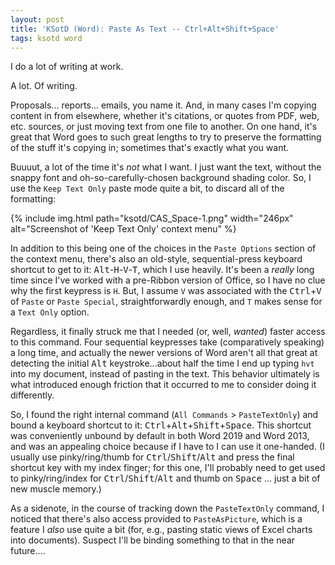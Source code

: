 ```yaml
---
layout: post
title: 'KSotD (Word): Paste As Text -- Ctrl+Alt+Shift+Space'
tags: ksotd word
---
```


I do a lot of writing at work. 

A lot.  Of writing.

Proposals... reports... emails, you name it. And, in many cases I'm copying content in from elsewhere, whether it's citations, or quotes from PDF, web, etc. sources, or just moving text from one file to another.  On one hand, it's great that Word goes to such great lengths to try to preserve the formatting of the stuff it's copying in; sometimes that's exactly what you want.

Buuuut, a lot of the time it's *not* what I want. I just want the text, without the snappy font and oh-so-carefully-chosen background shading color. So, I use the `Keep Text Only` paste mode quite a bit, to discard all of the formatting:

{% include img.html path="ksotd/CAS_Space-1.png" width="246px" alt="Screenshot of 'Keep Text Only' context menu" %}

In addition to this being one of the choices in the `Paste Options` section of the context menu, there's also an old-style, sequential-press keyboard shortcut to get to it: <kbd>Alt</kbd>-<kbd>H</kbd>-<kbd>V</kbd>-<kbd>T</kbd>, which I use heavily. It's been a *really* long time since I've worked with a pre-Ribbon version of Office, so I have no clue why the first keypress is `H`. But, I assume `V` was associated with the <kbd>Ctrl</kbd>+<kbd>V</kbd> of `Paste` or `Paste Special`, straightforwardly enough, and `T` makes sense for a `Text Only` option.

Regardless, it finally struck me that I needed (or, well, *wanted*) faster access to this command. Four sequential keypresses take (comparatively speaking) a long time, and actually the newer versions of Word aren't all that great at detecting the initial <kbd>Alt</kbd> keystroke...about half the time I end up typing `hvt` into my document, instead of pasting in the text. This behavior ultimately is what introduced enough friction that it occurred to me to consider doing it differently.

So, I found the right internal command (`All Commands` > `PasteTextOnly`) and bound a keyboard shortcut to it: <kbd>Ctrl</kbd>+<kbd>Alt</kbd>+<kbd>Shift</kbd>+<kbd>Space</kbd>.  This shortcut was conveniently unbound by default in both Word 2019 and Word 2013, and was an appealing choice because if I have to I can use it one-handed. (I usually use pinky/ring/thumb for <kbd>Ctrl</kbd>/<kbd>Shift</kbd>/<kbd>Alt</kbd> and press the final shortcut key with my index finger; for this one, I'll probably need to get used to pinky/ring/index for <kbd>Ctrl</kbd>/<kbd>Shift</kbd>/<kbd>Alt</kbd> and thumb on <kbd>Space</kbd> ... just a bit of new muscle memory.)

As a sidenote, in the course of tracking down the `PasteTextOnly` command, I noticed that there's also access provided to `PasteAsPicture`, which is a feature I *also* use quite a bit (for, e.g., pasting static views of Excel charts into documents). Suspect I'll be binding something to that in the near future....

